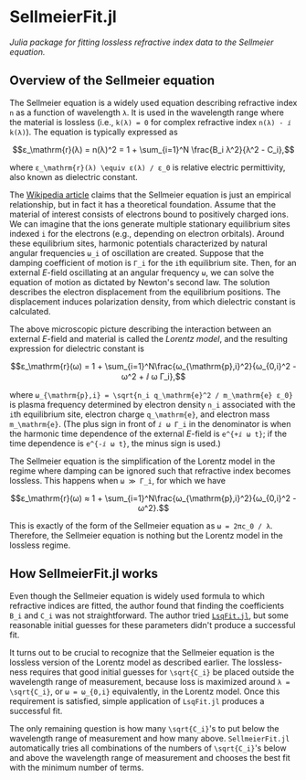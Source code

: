 # SellmeierFit.jl

*Julia package for fitting lossless refractive index data to the Sellmeier equation.*

## Overview of the Sellmeier equation
The Sellmeier equation is a widely used equation describing refractive index ``n`` as a function of wavelength ``λ``.  It is used in the wavelength range where the material is lossless (i.e., ``k(λ) = 0`` for complex refractive index ``n(λ) - ⅈ k(λ)``).  The equation is typically expressed as

```math
ε_\mathrm{r}(λ) = n(λ)^2 = 1 + \sum_{i=1}^N \frac{B_i λ^2}{λ^2 - C_i},
```

where ``ε_\mathrm{r}(λ) \equiv ε(λ) / ε_0`` is relative electric permittivity, also known as dielectric constant.

The [Wikipedia article](https://en.wikipedia.org/wiki/Sellmeier_equation) claims that the Sellmeier equation is just an empirical relationship, but in fact it has a theoretical foundation.  Assume that the material of interest consists of electrons bound to positively charged ions.  We can imagine that the ions generate multiple stationary equilibrium sites indexed ``i`` for the electrons (e.g., depending on electron orbitals).  Around these equilibrium sites, harmonic potentials characterized by natural angular frequencies ``ω_i`` of oscillation are created.  Suppose that the damping coefficient of motion is ``Γ_i`` for the ``i``th equilibrium site.  Then, for an external _E_-field oscillating at an angular frequency ``ω``, we can solve the equation of motion as dictated by Newton's second law.  The solution describes the electron displacement from the equilibrium positions.  The displacement induces polarization density, from which dielectric constant is calculated.  

The above microscopic picture describing the interaction between an external _E_-field and material is called the *Lorentz model*, and the resulting expression for dielectric constant is

```math
ε_\mathrm{r}(ω) = 1 + \sum_{i=1}^N\frac{ω_{\mathrm{p},i}^2}{ω_{0,i}^2 - ω^2 + ⅈ ω Γ_i},
```

where ``ω_{\mathrm{p},i} = \sqrt{n_i q_\mathrm{e}^2 / m_\mathrm{e} ε_0}`` is plasma frequency determined by electron density ``n_i`` associated with the ``i``th equilibrium site, electron charge ``q_\mathrm{e}``, and electron mass ``m_\mathrm{e}``.  (The plus sign in front of ``ⅈ ω Γ_i`` in the denominator is when the harmonic time dependence of the external _E_-field is ``e^{+ⅈ ω t}``; if the time dependence is ``e^{-ⅈ ω t}``, the minus sign is used.)

The Sellmeier equation is the simplification of the Lorentz model in the regime where damping can be ignored such that refractive index becomes lossless.  This happens when ``ω ≫ Γ_i``, for which we have

```math
ε_\mathrm{r}(ω) ≈ 1 + \sum_{i=1}^N\frac{ω_{\mathrm{p},i}^2}{ω_{0,i}^2 - ω^2}.
```

This is exactly of the form of the Sellmeier equation as ``ω = 2πc_0 / λ``.  Therefore, the Sellmeier equation is nothing but the Lorentz model in the lossless regime.

## How SellmeierFit.jl works
Even though the Sellmeier equation is widely used formula to which refractive indices are fitted, the author found that finding the coefficients ``B_i`` and ``C_i`` was not straightforward.  The author tried [`LsqFit.jl`](https://github.com/JuliaNLSolvers/LsqFit.jl), but some reasonable initial guesses for these parameters didn't produce a successful fit.

It turns out to be crucial to recognize that the Sellmeier equation is the lossless version of the Lorentz model as described earlier.  The lossless-ness requires that good initial guesses for ``\sqrt{C_i}`` be placed outside the wavelength range of measurement, because loss is maximized around ``λ = \sqrt{C_i}``, or ``ω = ω_{0,i}`` equivalently, in the Lorentz model.  Once this requirement is satisfied, simple application of `LsqFit.jl` produces a successful fit.

The only remaining question is how many ``\sqrt{C_i}``'s to put below the wavelength range of measurement and how many above.  `SellmeierFit.jl` automatically tries all combinations of the numbers of ``\sqrt{C_i}``'s below and above the wavelength range of measurement and chooses the best fit with the minimum number of terms.
